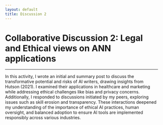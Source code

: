 ```yaml
---
layout: default
title: Discussion 2
---
```


# Collaborative Discussion 2: Legal and Ethical views on ANN applications

---

In this activity, I wrote an initial and summary post to discuss the transformative potential and risks of AI writers, drawing insights from Hutson (2021). I examined their applications in healthcare and marketing while addressing ethical challenges like bias and privacy concerns. Additionally, I responded to discussions initiated by my peers, exploring issues such as skill erosion and transparency. These interactions deepened my understanding of the importance of ethical AI practices, human oversight, and balanced adoption to ensure AI tools are implemented responsibly across various industries.
